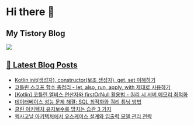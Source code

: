 # Hi there 👋

## My Tistory Blog

<p>
    <a href="https://kylo8.tistory.com"><img src="https://img.shields.io/badge/Tistory-000000?style=flat-square&logo=Tistory&logoColor=white"/>
</p>

## 📕 Latest Blog Posts

<ul><li><a href='https://kylo8.tistory.com/entry/Kotlin-init%EC%83%9D%EC%84%B1%EC%9E%90-constructor%EB%B3%B4%EC%A1%B0-%EC%83%9D%EC%84%B1%EC%9E%90-get-set-%EC%9D%B4%ED%95%B4%ED%95%98%EA%B8%B0' target='_blank'>Kotlin init(생성자), constructor(보조 생성자), get, set  이해하기</a></li><li><a href='https://kylo8.tistory.com/entry/%EC%BD%94%ED%8B%80%EB%A6%B0-%EC%8A%A4%EC%BD%94%ED%94%84-%ED%95%A8%EC%88%98-%EC%B4%9D%EC%A0%95%EB%A6%AC-let-also-run-apply-with-%EC%A0%9C%EB%8C%80%EB%A1%9C-%EC%82%AC%EC%9A%A9%ED%95%98%EA%B8%B0' target='_blank'>코틀린 스코프 함수 총정리 - let, also, run, apply, with 제대로 사용하기</a></li><li><a href='https://kylo8.tistory.com/entry/Kotlin-%EC%BD%94%ED%8B%80%EB%A6%B0-%EC%97%98%EB%B9%84%EC%8A%A4-%EC%97%B0%EC%82%B0%EC%9E%90%EC%99%80-firstOrNull-%ED%99%9C%EC%9A%A9%EB%B2%95-%EC%BF%BC%EB%A6%AC-%EC%8B%9C-%EC%84%9C%EB%B2%84-%EB%A9%94%EB%AA%A8%EB%A6%AC-%EC%B5%9C%EC%A0%81%ED%99%94' target='_blank'>[Kotlin] 코틀린 엘비스 연산자와 firstOrNull 활용법 - 쿼리 시 서버 메모리 최적화</a></li><li><a href='https://kylo8.tistory.com/entry/%EB%8D%B0%EC%9D%B4%ED%84%B0%EB%B2%A0%EC%9D%B4%EC%8A%A4-%EC%84%B1%EB%8A%A5-%EB%AC%B8%EC%A0%9C-%ED%95%B4%EA%B2%B0-SQL-%EC%B5%9C%EC%A0%81%ED%99%94%EC%99%80-%EC%BF%BC%EB%A6%AC-%ED%8A%9C%EB%8B%9D-%EB%B0%A9%EB%B2%95' target='_blank'>데이터베이스 성능 문제 해결: SQL 최적화와 쿼리 튜닝 방법</a></li><li><a href='https://kylo8.tistory.com/entry/%ED%81%B4%EB%A6%B0-%EC%95%84%ED%82%A4%ED%85%8D%EC%B2%98-%EC%9C%A0%EC%A7%80%EB%B3%B4%EC%88%98%EB%A5%BC-%EB%A7%9D%EC%B9%98%EB%8A%94-%EC%8A%B5%EA%B4%80-3-%EA%B0%80%EC%A7%80' target='_blank'>클린 아키텍처 유지보수를 망치는 습관 3 가지</a></li><li><a href='https://kylo8.tistory.com/entry/%ED%97%A5%EC%82%AC%EA%B3%A0%EB%82%A0-%EC%95%84%ED%82%A4%ED%85%8D%EC%B2%98%EC%97%90%EC%84%9C-%EC%9C%A0%EC%8A%A4%EC%BC%80%EC%9D%B4%EC%8A%A4-%EC%84%A4%EA%B3%84%EC%99%80-%EC%9E%85%EC%B6%9C%EB%A0%A5-%EB%AA%A8%EB%8D%B8-%EA%B4%80%EB%A6%AC-%EC%A0%84%EB%9E%B5' target='_blank'>헥사고날 아키텍처에서 유스케이스 설계와 입출력 모델 관리 전략</a></li></ul>